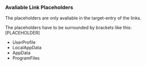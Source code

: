 ### Avaliable Link Placeholders
The placeholders are only avaliable in the target-entry of the links.

The placeholders have to be surrounded by brackets like this: [PLACEHOLDER]

- UserProfile
- LocalAppData
- AppData
- ProgramFiles